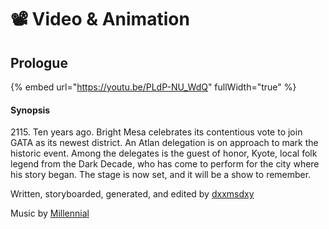 # 📽 Video & Animation

## Prologue

{% embed url="https://youtu.be/PLdP-NU_WdQ" fullWidth="true" %}

#### Synopsis

2115\. Ten years ago. Bright Mesa celebrates its contentious vote to join GATA as its newest district. An Atlan delegation is on approach to mark the historic event. Among the delegates is the guest of honor, Kyote, local folk legend from the Dark Decade, who has come to perform for the city where his story began. The stage is now set, and it will be a show to remember.

Written, storyboarded, generated, and edited by [dxxmsdxy](https://x.com/dxxmsdxy)

Music by [Millennial](https://badchannels.bandcamp.com/)
